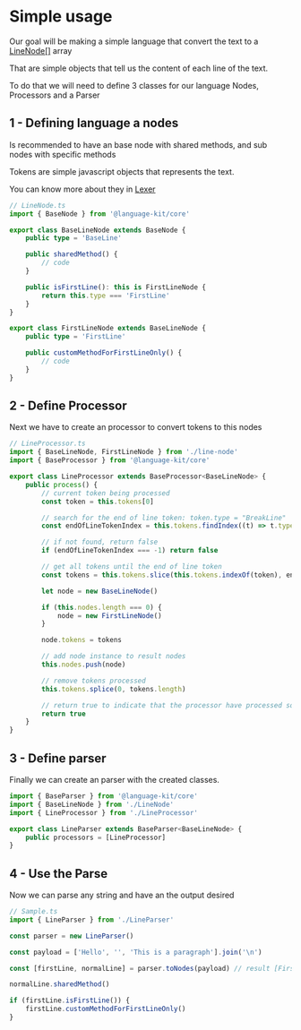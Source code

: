 # Simple usage

Our goal will be making a simple language that convert the text to a [LineNode\[\]](/core/classes/BaseNode) array

That are simple objects that tell us the content of each line of the text.

To do that we will need to define 3 classes for our language Nodes, Processors and a Parser

## 1 - Defining language a nodes

Is recommended to have an base node with shared methods, and sub nodes with specific methods

Tokens are simple javascript objects that represents the text.

You can know more about they in [Lexer](https://www.npmjs.com/package/@language-kit/lexer)

```ts
// LineNode.ts
import { BaseNode } from '@language-kit/core'

export class BaseLineNode extends BaseNode {
    public type = 'BaseLine'

    public sharedMethod() {
        // code
    }

    public isFirstLine(): this is FirstLineNode {
        return this.type === 'FirstLine'
    }
}

export class FirstLineNode extends BaseLineNode {
    public type = 'FirstLine'

    public customMethodForFirstLineOnly() {
        // code
    }
}
```

## 2 - Define Processor

Next we have to create an processor to convert tokens to this nodes

```ts
// LineProcessor.ts
import { BaseLineNode, FirstLineNode } from './line-node'
import { BaseProcessor } from '@language-kit/core'

export class LineProcessor extends BaseProcessor<BaseLineNode> {
    public process() {
        // current token being processed
        const token = this.tokens[0]

        // search for the end of line token: token.type = "BreakLine"
        const endOfLineTokenIndex = this.tokens.findIndex((t) => t.type === 'BreakLine')

        // if not found, return false
        if (endOfLineTokenIndex === -1) return false

        // get all tokens until the end of line token
        const tokens = this.tokens.slice(this.tokens.indexOf(token), endOfLineTokenIndex + 1)

        let node = new BaseLineNode()

        if (this.nodes.length === 0) {
            node = new FirstLineNode()
        }

        node.tokens = tokens

        // add node instance to result nodes
        this.nodes.push(node)

        // remove tokens processed
        this.tokens.splice(0, tokens.length)

        // return true to indicate that the processor have processed some tokens and changed the state
        return true
    }
}

```
## 3 - Define parser

Finally we can create an parser with the created classes.

```ts
import { BaseParser } from '@language-kit/core'
import { BaseLineNode } from './LineNode'
import { LineProcessor } from './LineProcessor'

export class LineParser extends BaseParser<BaseLineNode> {
    public processors = [LineProcessor]
}

```

## 4 - Use the Parse

Now we can parse any string and have an the output desired

```ts
// Sample.ts
import { LineParser } from './LineParser'

const parser = new LineParser()

const payload = ['Hello', '', 'This is a paragraph'].join('\n')

const [firstLine, normalLine] = parser.toNodes(payload) // result [FirstLineNode, BaseLineNode]

normalLine.sharedMethod()

if (firstLine.isFirstLine()) {
    firstLine.customMethodForFirstLineOnly()
}

```